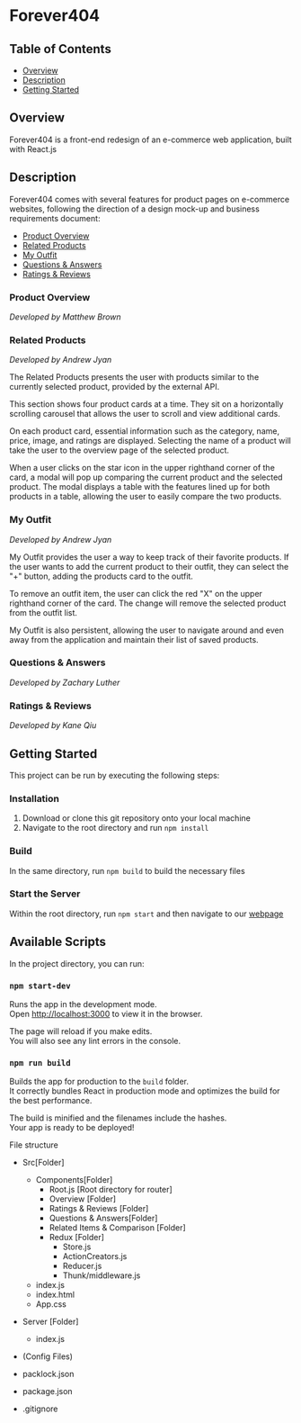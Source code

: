 # Forever404 <!-- omit in TOC -->


## Table of Contents

- [Overview](#overview)
- [Description](#description)
- [Getting Started](#getting-started)

## Overview

Forever404 is a front-end redesign of an e-commerce web application, built with React.js

## Description

Forever404 comes with several features for product pages on e-commerce websites, following the direction of a design mock-up and business requirements document:

- [Product Overview](#product-overview)
- [Related Products](#related-products)
- [My Outfit](#my-outfit)
- [Questions & Answers](#questions-&-answers)
- [Ratings & Reviews](#ratings-&-reviews)


<!-- omit in TOC -->

### Product Overview
_Developed by Matthew Brown_

<!-- omit in TOC -->

### Related Products
_Developed by Andrew Jyan_

The Related Products presents the user with products similar to the currently selected product, provided by the external API.

This section shows four product cards at a time. They sit on a horizontally scrolling carousel that allows the user to scroll and view additional cards. 

On each product card, essential information such as the category, name, price, image, and ratings are displayed. Selecting the name of a product will take the user to the overview page of the selected product. 

When a user clicks on the star icon in the upper righthand corner of the card, a modal will pop up comparing the current product and the selected product. The modal displays a table with the features lined up for both products in a table, allowing the user to easily compare the two products.

<!-- omit in TOC -->

### My Outfit
_Developed by Andrew Jyan_

My Outfit provides the user a way to keep track of their favorite products. If the user wants to add the current product to their outfit, they can select the "+" button, adding the products card to the outfit.

To remove an outfit item, the user can click the red "X" on the upper righthand corner of the card. The change will remove the selected product from the outfit list.

My Outfit is also persistent, allowing the user to navigate around and even away from the application and maintain their list of saved products.

<!-- omit in TOC -->

### Questions & Answers
_Developed by Zachary Luther_

<!-- omit in TOC -->

### Ratings & Reviews
_Developed by Kane Qiu_

## Getting Started

This project can be run by executing the following steps:

### Installation <!-- omit in the TOC -->

1. Download or clone this git repository onto your local machine
2. Navigate to the root directory and run `npm install` 

### Build <!-- omit in TOC -->

In the same directory, run `npm build` to build the necessary files

### Start the Server <!-- omit in TOC -->

Within the root directory, run `npm start` and then navigate to our [webpage](http://localhost:3010)

## Available Scripts
In the project directory, you can run:

### `npm start-dev`

Runs the app in the development mode.<br />
Open [http://localhost:3000](http://localhost:3000) to view it in the browser.

The page will reload if you make edits.<br />
You will also see any lint errors in the console.


### `npm run build`

Builds the app for production to the `build` folder.<br />
It correctly bundles React in production mode and optimizes the build for the best performance.

The build is minified and the filenames include the hashes.<br />
Your app is ready to be deployed!

File structure

- Src[Folder]

  - Components[Folder]
    - Root.js [Root directory for router]
    - Overview [Folder]
    - Ratings & Reviews [Folder]
    - Questions & Answers[Folder]
    - Related Items & Comparison [Folder]
    - Redux [Folder]
      - Store.js
      - ActionCreators.js
      - Reducer.js
      - Thunk/middleware.js
  - index.js
  - index.html
  - App.css

- Server [Folder]
  - index.js
- (Config Files)
- packlock.json
- package.json
- .gitignore
